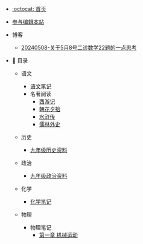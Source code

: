 * [:octocat: 首页](/README)
* [参与编辑本站](/md/edit.md)
* 博客
  * [20240508-关于5月8号二诊数学22题的一点思考](/md/blogs/20240508-22)
* :memo: 目录

  * 语文

    * [语文笔记](/md/Chinese/语文笔记.md)
    * 名著阅读
      * [西游记](/md/Chinese/西游记.md)
      * [朝花夕拾](/md/Chinese/ZhaoHuaXiShi.md)
      * [水浒传](/md/Chinese/水浒传.md)
      * [儒林外史](/md/Chinese/儒林外史.md)
  
  * 历史
    * [九年级历史资料](/md/history/九年级历史资料.md)
  
  * 政治
    * [九年级政治资料](/md/politics/九年级政治资料.md)
  
  * 化学
    * [化学笔记](/md/chemistry/化学笔记.md)
  * 物理
    * 物理笔记
      * [第一章 机械运动](/md/physics/第一章-机械运动.md)